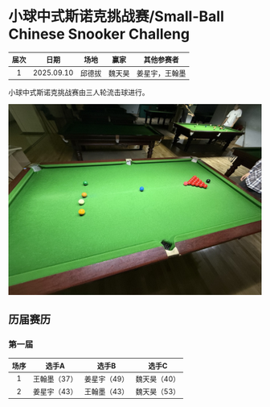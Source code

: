 # 小球中式斯诺克挑战赛/Small-Ball Chinese Snooker Challeng

| 届次 | 日期       | 场地    | 赢家   | 其他参赛者    |
| :--: | :--------: | :----: | :---: | :-----------: |
| 1    | 2025.09.10 | 邱德拔 | 魏天昊 | 姜星宇，王翰墨 |

小球中式斯诺克挑战赛由三人轮流击球进行。

![](./img/small_ball_chinese_snooker_challenge.jpg)

## 历届赛历

### 第一届

| 场序 | 选手A        | 选手B       | 选手C        |
| :--: | :---------: | :---------: | :---------: |
| 1    | 王翰墨（37） | 姜星宇（49） | 魏天昊（40） |
| 2    | 姜星宇（43） | 王翰墨（43） | 魏天昊（53） |
